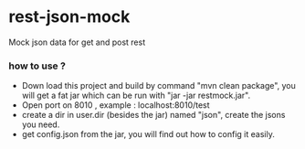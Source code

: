 # rest-json-mock
Mock json data for get and post rest

### how to use ?

- Down load this project and build by command "mvn clean package", you will get a fat jar which can be run with "jar -jar restmock.jar".
- Open port on 8010 ,   example : localhost:8010/test
- create a dir in user.dir (besides the jar) named "json", create the jsons you need.
- get config.json from the jar, you will find out how to config it easily.
